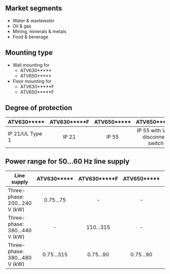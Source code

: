 

## Market segments
  - Water & wastewater
  - Oil & gas
  - Mining, minerals & metals
  - Food & beverage

## Mounting type
  - Wall mounting for 
    - ATV630*****       
    - ATV650*****
  - Floor mounting for 
      - ATV630*****F       
      - ATV650*****F

## Degree of protection

| ATV630***** |ATV630*****F|ATV650*****|ATV650*****E|ATV650*****F|
| ------------- |:-------------:|:-------------:|:-------------:|:-------------:|
| IP 21/UL Type 1 |IP 21|IP 55|IP 55 with Vario disconnect switch|IP 54|

## Power range for 50...60 Hz line supply

| Line supply | ATV630***** |ATV630*****F|ATV650*****|ATV650*****E|ATV650*****F|
| ------------- |:-------------:|:-------------:|:-------------:|:-------------:|:-------------:|
|Three-phase: 200...240 V (kW)| 0.75...75|-|-|-|
|Three-phase: 380...440 V (kW)| -|110...315 |-|-|110...315|
|Three-phase: 380...480 V (kW)|0.75...315 |0.75...90|0.75...90|-|
